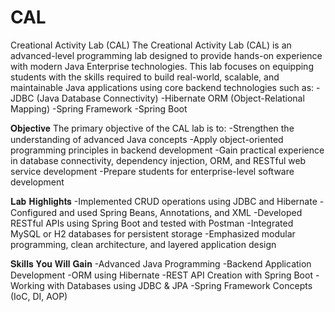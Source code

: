 # CAL
Creational Activity Lab (CAL)
The Creational Activity Lab (CAL) is an advanced-level programming lab designed to provide hands-on experience with modern Java Enterprise technologies. This lab focuses on equipping students with the skills required to build real-world, scalable, and maintainable Java applications using core backend technologies such as:
  -JDBC (Java Database Connectivity)
  -Hibernate ORM (Object-Relational Mapping)
  -Spring Framework
  -Spring Boot

𝐎𝐛𝐣𝐞𝐜𝐭𝐢𝐯𝐞
The primary objective of the CAL lab is to:
  -Strengthen the understanding of advanced Java concepts
  -Apply object-oriented programming principles in backend development
  -Gain practical experience in database connectivity, dependency injection, ORM, and RESTful web service development
  -Prepare students for enterprise-level software development

𝐋𝐚𝐛 𝐇𝐢𝐠𝐡𝐥𝐢𝐠𝐡𝐭𝐬
  -Implemented CRUD operations using JDBC and Hibernate
  -Configured and used Spring Beans, Annotations, and XML
  -Developed RESTful APIs using Spring Boot and tested with Postman
  -Integrated MySQL or H2 databases for persistent storage
  -Emphasized modular programming, clean architecture, and layered application design

𝐒𝐤𝐢𝐥𝐥𝐬 𝐘𝐨𝐮 𝐖𝐢𝐥𝐥 𝐆𝐚𝐢𝐧
  -Advanced Java Programming
  -Backend Application Development
  -ORM using Hibernate
  -REST API Creation with Spring Boot
  -Working with Databases using JDBC & JPA
  -Spring Framework Concepts (IoC, DI, AOP)
